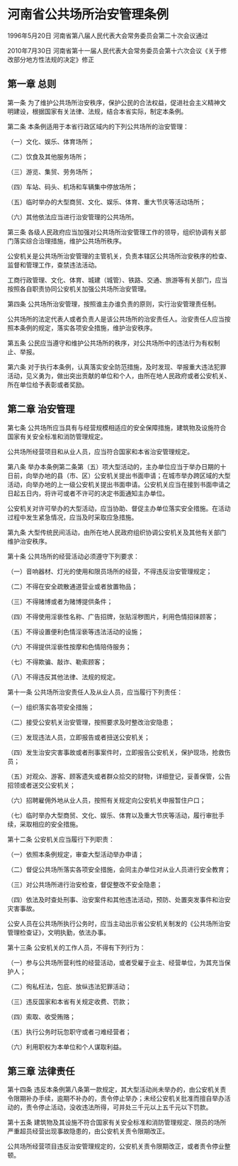 # 河南省公共场所治安管理条例

1996年5月20日 河南省第八届人民代表大会常务委员会第二十次会议通过

2010年7月30日 河南省第十一届人民代表大会常务委员会第十六次会议《关于修改部分地方性法规的决定》修正

<!-- INFO END -->

## 第一章  总则

第一条 为了维护公共场所治安秩序，保护公民的合法权益，促进社会主义精神文明建设，根据国家有关法律、法规，结合本省实际，制定本条例。

第二条 本条例适用于本省行政区域内的下列公共场所的治安管理：

（一）文化、娱乐、体育场所；

（二）饮食及其他服务场所；

（三）游览、集贸、劳务场所；

（四）车站、码头、机场和车辆集中停放场所；

（五）临时举办的大型商贸、文化、娱乐、体育、重大节庆等活动场所；

（六）其他依法应当进行治安管理的公共场所。

第三条 各级人民政府应当加强对公共场所治安管理工作的领导，组织协调有关部门落实综合治理措施，维护公共场所秩序。

公安机关是公共场所治安管理的主管机关，负责本辖区公共场所治安秩序的检查、监督和管理工作，查禁违法活动。

工商行政管理、文化、体育、城建（城管）、铁路、交通、旅游等有关部门，应当按照各自职责协同公安机关加强公共场所治安管理。

第四条 公共场所治安管理，按照谁主办谁负责的原则，实行治安管理责任制。

公共场所的法定代表人或者负责人是该公共场所的治安责任人。治安责任人应当按照本条例的规定，落实各项安全措施，维护治安秩序。

第五条 公民应当遵守和维护公共场所的秩序，对公共场所中的违法行为有权制止、举报。

第六条 对于执行本条例，认真落实安全防范措施，及时发现、举报重大违法犯罪活动，见义勇为，做出突出贡献的单位和个人，由所在地人民政府或者公安机关、所在单位给予表彰或者奖励。

## 第二章  治安管理

第七条 公共场所应当具有与经营规模相适应的安全保障措施，建筑物及设施符合国家有关安全标准和消防管理规定。

公共场所经营项目和从业人员，应当符合国家和本省治安管理规定。

第八条 举办本条例第二条第（五）项大型活动的，主办单位应当于举办日期的十日前，向举办地的县（市、区）公安机关提出书面申请；在城市举办跨区域的大型活动，向举办地的上一级公安机关提出书面申请。公安机关应当在接到书面申请之日起五日内，将许可或者不许可的决定书面通知主办单位。

公安机关对许可举办的大型活动，应当协助、督促主办单位落实安全措施。在活动过程中发生紧急情况，应当及时采取应急措施。

第九条 大型传统民间活动，由所在地人民政府组织协调公安机关及其他有关部门维护治安秩序。

第十条 公共场所的经营活动必须遵守下列要求：

（一）音响器材、灯光的使用和限员场所的经营，不得违反治安管理规定；

（二）不得在安全疏散通道营业或者放置物品；

（三）不得赌博或者为赌博提供条件；

（四）不得使用淫亵性名称、广告招牌，张贴淫秽图片，利用色情招徕顾客；

（五）不得设置便利色情淫亵等违法活动的设施；

（六）不得提供淫亵性按摩和色情陪侍服务；

（七）不得欺骗、敲诈、勒索顾客；

（八）不得违反其他法律、法规的规定。

第十一条 公共场所治安责任人及从业人员，应当履行下列责任：

（一）组织落实各项安全措施；

（二）接受公安机关治安管理，按照要求及时整改治安隐患；

（三）发现违法人员，立即报告或者扭送公安机关；

（四）发生治安灾害事故或者刑事案件时，立即报告公安机关，保护现场，抢救伤员；

（五）对观众、游客、顾客遗失或者群众拾交的财物，详细登记，妥善保管，公告招领或者送交公安机关；

（六）招聘雇佣外地从业人员，按照有关规定向公安机关申报暂住户口；

（七）临时举办大型商贸、文化、娱乐、体育以及重大节庆等活动，履行审批手续，采取相应的安全措施。

第十二条 公安机关应当履行下列职责：

（一）依照本条例规定，审查大型活动举办申请；

（二）督促公共场所落实各项安全措施，会同主办单位对从业人员进行安全教育；

（三）对公共场所进行治安检查，督促整改不安全隐患；

（四）依法及时查处刑事、治安案件和其他违法活动，预防、处置突发事件和治安灾害事故。

公安人员在公共场所执行公务时，应当主动出示省公安机关制发的《公共场所治安管理检查证》，文明执勤，依法办事。

第十三条 公安机关的工作人员，不得有下列行为：

（一）参与公共场所营利性的经营活动，或者受雇于业主、经营单位，为其充当保护人；

（二）徇私枉法，包庇、放纵违法犯罪活动；

（三）违反国家和本省有关规定收费、罚款；

（四）索取、收受贿赂；

（五）执行公务时玩忽职守或者刁难经营者；

（六）利用职权为本单位和个人谋取利益。

## 第三章  法律责任

第十四条 违反本条例第八条第一款规定，其大型活动尚未举办的，由公安机关责令限期补办手续，逾期不补办的，责令停止举办；未经公安机关批准而擅自举办活动的，责令停止活动，没收违法所得，可并处三千元以上五千元以下罚款。

第十五条 建筑物及其设施不符合国家有关安全标准和消防管理规定、限员的场所严重超员经营出现事故隐患的，由公安机关责令限期改正。

公共场所经营项目违反治安管理规定的，公安机关责令限期改正，或者责令停业整顿。